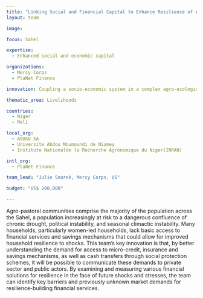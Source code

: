 ```yaml
---
title: "Linking Social and Financial Capital to Enhance Resilience of Agro-Pastoral Communities (LEAP) in Niger and Mali"
layout: team

image: 

focus: Sahel

expertise:
  - Enhanced social and economic capital

organizations:
  - Mercy Corps
  - PlaNet Finance

innovation: Coupling a socio-economic system in a complex agro-ecological environment

thematic_area: Livelihoods

countries: 
  - Niger
  - Mali

local_org: 
  - ASUSU SA
  - Universite Abdou Moumoundi de Niamey
  - Institute Nationalde la Recherche Agronomique du Niger(INRAN)

intl_org:
  - PlaNet Finance

team_lead: "Julie Snorek, Mercy Corps, US"

budget: "US$ 200,000"

---
```


Agro-pastoral communities comprise the majority of the population across the Sahel, a population increasingly at risk to a dangerous confluence of chronic drought, political instability, and seasonal climactic instability. Many households, particularly women-led households, lack basic access to financial services and savings mechanisms that could allow for improved household resilience to shocks. This team’s key innovation is that, by better understanding the demand for access to micro-credit, insurance and savings mechanisms, as well as cash transfers through social protection schemes, it will be possible to communicate these demands to private sector and public actors. By examining and measuring various financial solutions for resilience in the face of future shocks and stresses, the team can identify key barriers and previously unknown market demands for resilience-building financial services.
